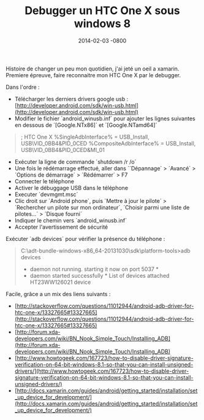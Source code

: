 ﻿---
layout: post
title: "Debugger un HTC One X sous windows 8"
date: 2014-02-03 -0800
categories: [code, android, nightmare]
comments: true
---

Histoire de changer un peu mon quotidien, j'ai jeté un oeil a xamarin. Premiere épreuve, faire reconnaitre mon HTC One X par le debugger.

Dans l'ordre :

- Télécharger les derniers drivers google usb : [http://developer.android.com/sdk/win-usb.html](http://developer.android.com/sdk/win-usb.html)
- Modifier le fichier ´android_winusb.inf´ pour ajouter les lignes suivantes en dessous de ´[Google.NTx86]´ et ´[Google.NTamd64]´ 

> ; HTC One X
> %SingleAdbInterface% = USB_Install, USB\VID_0BB4&PID_0CED
> %CompositeAdbInterface% = USB_Install, USB\VID_0BB4&PID_0CED&MI_01

- Exécuter la ligne de commande ´shutdown /r /o´
- Une fois le rédémarrage effectué, aller dans ´´Dépannage´ > ´Avancé´ > ´Options de démarrage´ > ´Rédémarrer´ > F7
- Connecter le téléphone
- Activer le débuggage USB dans le téléphone
- Executer ´devmgmt.msc´
- Clic droit sur ´Android phone´, puis ´Mettre à jour le pilote´ > ´Rechercher un pilote sur mon ordinateur´, ´Choisir parmi une liste de pilotes...´ > ´Disque fourni´ 
- Indiquer le chemin vers ´android_winusb.inf´
- Accepter l'avertissement de sécurité

Exécuter ´adb devices´ pour vérifier la présence du téléphone :

> C:\adt-bundle-windows-x86_64-20131030\sdk\platform-tools>adb devices
> * daemon not running. starting it now on port 5037 *
> * daemon started successfully *
> List of devices attached
> HT23WW126021    device

Facile, grâce a un mix des liens suivants :

- [http://stackoverflow.com/questions/11012944/android-adb-driver-for-htc-one-x/13327665#13327665](http://stackoverflow.com/questions/11012944/android-adb-driver-for-htc-one-x/13327665#13327665)
- [http://forum.xda-developers.com/wiki/BN_Nook_Simple_Touch/Installing_ADB](http://forum.xda-developers.com/wiki/BN_Nook_Simple_Touch/Installing_ADB)
- [http://www.howtogeek.com/167723/how-to-disable-driver-signature-verification-on-64-bit-windows-8.1-so-that-you-can-install-unsigned-drivers/](http://www.howtogeek.com/167723/how-to-disable-driver-signature-verification-on-64-bit-windows-8.1-so-that-you-can-install-unsigned-drivers/)
- [http://docs.xamarin.com/guides/android/getting_started/installation/set_up_device_for_development/](http://docs.xamarin.com/guides/android/getting_started/installation/set_up_device_for_development/)


